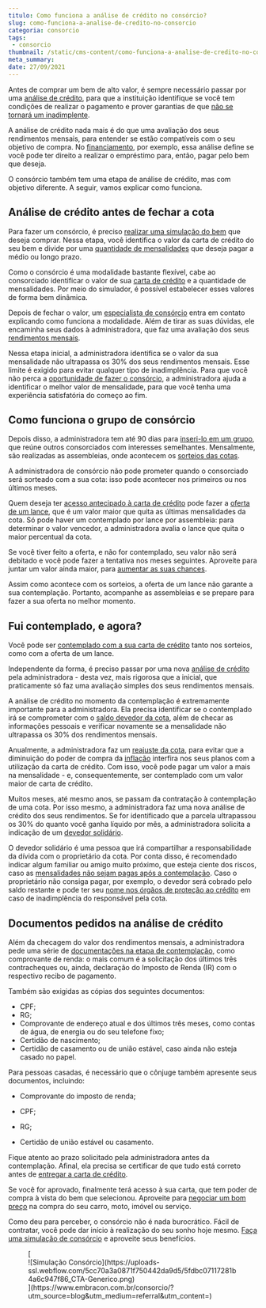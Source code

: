 ```yaml
---
titulo: Como funciona a análise de crédito no consórcio?
slug: como-funciona-a-analise-de-credito-no-consorcio
categoria: consorcio
tags:
 - consorcio
thumbnail: /static/cms-content/como-funciona-a-analise-de-credito-no-consorcio.jpg
meta_summary: 
date: 27/09/2021
---
```

Antes de comprar um bem de alto valor, é sempre necessário passar por uma [análise de crédito](https://www.embracon.com.br/blog/documentacao-para-consorcio-tire-suas-principais-duvidas), para que a instituição identifique se você tem condições de realizar o pagamento e prover garantias de que [não se tornará um inadimplente](https://www.embracon.com.br/blog/nao-consigo-pagar-meu-consorcio-e-agora).

A análise de crédito nada mais é do que uma avaliação dos seus rendimentos mensais, para entender se estão compatíveis com o seu objetivo de compra. No [financiamento](https://www.embracon.com.br/blog/entenda-quais-sao-as-6-maiores-desvantagens-do-financiamento), por exemplo, essa análise define se você pode ter direito a realizar o empréstimo para, então, pagar pelo bem que deseja.

O consórcio também tem uma etapa de análise de crédito, mas com objetivo diferente. A seguir, vamos explicar como funciona.

Análise de crédito antes de fechar a cota 
------------------------------------------

Para fazer um consórcio, é preciso [realizar uma simulação do bem](https://www.embracon.com.br/blog/simulacao-de-consorcio) que deseja comprar. Nessa etapa, você identifica o valor da carta de crédito do seu bem e divide por uma [quantidade de mensalidades](https://www.embracon.com.br/blog/qual-o-valor-ideal-da-parcela-mensal-de-um-consorcio) que deseja pagar a médio ou longo prazo.

Como o consórcio é uma modalidade bastante flexível, cabe ao consorciado identificar o valor de sua [carta de crédito](https://www.embracon.com.br/blog/tudo-o-que-voce-precisa-saber-sobre-a-carta-de-credito-de-consorcios) e a quantidade de mensalidades. Por meio do simulador, é possível estabelecer esses valores de forma bem dinâmica.

Depois de fechar o valor, um [especialista de consórcio](https://www.embracon.com.br/blog/tudo-o-que-voce-precisa-saber-sobre-a-importancia-de-um-consultor-de-consorcio) entra em contato explicando como funciona a modalidade. Além de tirar as suas dúvidas, ele encaminha seus dados à administradora, que faz uma avaliação dos seus [rendimentos mensais](https://www.embracon.com.br/blog/entenda-como-e-possivel-manter-a-saude-financeira-da-sua-familia).

Nessa etapa inicial, a administradora identifica se o valor da sua mensalidade não ultrapassa os 30% dos seus rendimentos mensais. Esse limite é exigido para evitar qualquer tipo de inadimplência. Para que você não perca a [oportunidade de fazer o consórcio](https://www.embracon.com.br/blog/confira-10-vantagens-indiscutiveis-do-consorcio), a administradora ajuda a identificar o melhor valor de mensalidade, para que você tenha uma experiência satisfatória do começo ao fim.

Como funciona o grupo de consórcio 
-----------------------------------

Depois disso, a administradora tem até 90 dias para [inseri-lo em um grupo](https://www.embracon.com.br/conhecaoconsorcio/o-que-e-um-grupo-de-consorcio), que reúne outros consorciados com interesses semelhantes. Mensalmente, são realizadas as assembleias, onde acontecem os [sorteios das cotas](https://www.embracon.com.br/conhecaoconsorcio/como-sao-realizados-os-sorteios-nas-assembleias).

A administradora de consórcio não pode prometer quando o consorciado será sorteado com a sua cota: isso pode acontecer nos primeiros ou nos últimos meses.

Quem deseja ter [acesso antecipado à carta de crédito](https://www.embracon.com.br/blog/antecipar-um-consorcio-descubra-aqui) pode fazer a [oferta de um lance](https://www.embracon.com.br/blog/como-funcionam-os-tipos-de-lances-no-consorcio), que é um valor maior que quita as últimas mensalidades da cota. Só pode haver um contemplado por lance por assembleia: para determinar o valor vencedor, a administradora avalia o lance que quita o maior percentual da cota.

Se você tiver feito a oferta, e não for contemplado, seu valor não será debitado e você pode fazer a tentativa nos meses seguintes. Aproveite para juntar um valor ainda maior, para [aumentar as suas chances](https://www.embracon.com.br/blog/como-ser-contemplado-mais-rapido-no-consorcio).

Assim como acontece com os sorteios, a oferta de um lance não garante a sua contemplação. Portanto, acompanhe as assembleias e se prepare para fazer a sua oferta no melhor momento.

Fui contemplado, e agora? 
--------------------------

Você pode ser [contemplado com a sua carta de crédito](https://www.embracon.com.br/blog/quais-sao-as-formas-de-contemplacao) tanto nos sorteios, como com a oferta de um lance.

Independente da forma, é preciso passar por uma nova [análise de crédito](https://www.embracon.com.br/conhecaoconsorcio/ao-ser-contemplado-sera-feita-analise-para-liberacao-do-meu-credito) pela administradora - desta vez, mais rigorosa que a inicial, que praticamente só faz uma avaliação simples dos seus rendimentos mensais.

A análise de crédito no momento da contemplação é extremamente importante para a administradora. Ela precisa identificar se o contemplado irá se comprometer com o [saldo devedor da cota](https://www.embracon.com.br/conhecaoconsorcio/o-que-e-saldo-devedor), além de checar as informações pessoais e verificar novamente se a mensalidade não ultrapassa os 30% dos rendimentos mensais.

Anualmente, a administradora faz um [reajuste da cota](https://www.embracon.com.br/blog/reajuste-consorcio-como-e-feito), para evitar que a diminuição do poder de compra da [inflação](https://www.embracon.com.br/blog/entenda-a-importancia-da-taxa-selic-e-da-inflacao) interfira nos seus planos com a utilização da carta de crédito. Com isso, você pode pagar um valor a mais na mensalidade - e, consequentemente, ser contemplado com um valor maior de carta de crédito.

Muitos meses, até mesmo anos, se passam da contratação à contemplação de uma cota. Por isso mesmo, a administradora faz uma nova análise de crédito dos seus rendimentos. Se for identificado que a parcela ultrapassou os 30% do quanto você ganha líquido por mês, a administradora solicita a indicação de um [devedor solidário](https://www.embracon.com.br/blog/o-que-e-o-devedor-solidario-e-como-ele-te-ajuda).

O devedor solidário é uma pessoa que irá compartilhar a responsabilidade da dívida com o proprietário da cota. Por conta disso, é recomendado indicar algum familiar ou amigo muito próximo, que esteja ciente dos riscos, caso as [mensalidades não sejam pagas após a contemplação](https://www.embracon.com.br/blog/nao-consigo-pagar-meu-consorcio-e-agora). Caso o proprietário não consiga pagar, por exemplo, o devedor será cobrado pelo saldo restante e pode ter seu [nome nos órgãos de proteção ao crédito](https://www.embracon.com.br/blog/afinal-posso-fazer-um-consorcio-mesmo-com-o-nome-sujo) em caso de inadimplência do responsável pela cota.

Documentos pedidos na análise de crédito 
-----------------------------------------

Além da checagem do valor dos rendimentos mensais, a administradora pede uma série de [documentações na etapa de contemplação](https://www.embracon.com.br/blog/documentacao-para-consorcio-tire-suas-principais-duvidas), como comprovante de renda: o mais comum é a solicitação dos últimos três contracheques ou, ainda, declaração do Imposto de Renda (IR) com o respectivo recibo de pagamento.

Também são exigidas as cópias dos seguintes documentos:

- CPF;
- RG;
- Comprovante de endereço atual e dos últimos três meses, como contas de água, de energia ou do seu telefone fixo;
- Certidão de nascimento;
- Certidão de casamento ou de união estável, caso ainda não esteja casado no papel.

Para pessoas casadas, é necessário que o cônjuge também apresente seus documentos, incluindo:

- Comprovante do imposto de renda;
- CPF;
- RG;

- Certidão de união estável ou casamento.

Fique atento ao prazo solicitado pela administradora antes da contemplação. Afinal, ela precisa se certificar de que tudo está correto antes de [entregar a carta de crédito](https://www.embracon.com.br/blog/fui-contemplado-mas-tive-o-credito-recusado-e-agora).

Se você for aprovado, finalmente terá acesso à sua carta, que tem poder de compra à vista do bem que selecionou. Aproveite para [negociar um bom preço](https://www.embracon.com.br/blog/4-dicas-para-conseguir-uma-boa-negociacao-na-hora-de-adquirir-o-seu-bem) na compra do seu carro, moto, imóvel ou serviço.

Como deu para perceber, o consórcio não é nada burocrático. Fácil de contratar, você pode dar início à realização do seu sonho hoje mesmo. [Faça uma simulação de consórcio](https://www.embracon.com.br/) e aproveite seus benefícios.

<figure class="w-richtext-figure-type-image w-richtext-align-center">[<div>![Simulação Consórcio](https://uploads-ssl.webflow.com/5cc70a3a0871f750442da9d5/5fdbc07117281b4a6c947f86_CTA-Generico.png)</div>](https://www.embracon.com.br/consorcio/?utm_source=blog&utm_medium=referral&utm_content=)</figure>

